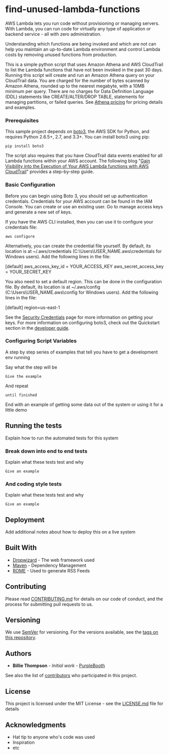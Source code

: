 # find-unused-lambda-functions
AWS Lambda lets you run code without provisioning or managing servers. With Lambda, you can run code for virtually any type of application or backend service - all with zero administration. 

Understanding which functions are being invoked and which are not can help you maintain an up-to-date Lambda environment and control Lambda costs by removing unused functions from production.

This is a simple python script that uses Amazon Athena and AWS CloudTrail to list the Lambda functions that have not been invoked in the past 30 days. Running this script will create and run an Amazon Athena query on your CloudTrail data. You are charged for the number of bytes scanned by Amazon Athena, rounded up to the nearest megabyte, with a 10MB minimum per query. There are no charges for Data Definition Language (DDL) statements like CREATE/ALTER/DROP TABLE, statements for managing partitions, or failed queries. See [Athena pricing](https://aws.amazon.com/athena/pricing/) for pricing details and examples.

### Prerequisites

This sample project depends on [boto3](https://aws.amazon.com/sdk-for-python/), the AWS SDK for Python, and requires Python 2.6.5+, 2.7, and 3.3+. You can install boto3 using pip:

    pip install boto3
	
The script also requires that you have CloudTrail data events enabled for all Lambda functions within your AWS account. The following blog "[Gain Visibility into the Execution of Your AWS Lambda functions with AWS CloudTrail](https://aws.amazon.com/blogs/mt/gain-visibility-into-the-execution-of-your-aws-lambda-functions-with-aws-cloudtrail/)" provides a step-by-step guide.

### Basic Configuration

Before you can begin using Boto 3, you should set up authentication credentials. Credentials for your AWS account can be found in the IAM Console. You can create or use an existing user. Go to manage access keys and generate a new set of keys.

If you have the AWS CLI installed, then you can use it to configure your credentials file:

	aws configure

Alternatively, you can create the credential file yourself. By default, its location is at ~/.aws/credentials (C:\Users\USER_NAME\.aws\credentials for Windows users). Add the following lines in the file:

[default]
aws_access_key_id = YOUR_ACCESS_KEY
aws_secret_access_key = YOUR_SECRET_KEY

You also need to set a default region. This can be done in the configuration file. By default, its location is at ~/.aws/config (C:\Users\USER_NAME\.aws\config for Windows users). Add the following lines in the file:

[default]
region=us-east-1

See the [Security Credentials](http://aws.amazon.com/security-credentials) page
for more information on getting your keys. For more information on configuring boto3,
check out the Quickstart section in the [developer guide](https://boto3.readthedocs.org/en/latest/guide/quickstart.html).

### Configuring Script Variables

A step by step series of examples that tell you have to get a development env running

Say what the step will be

```
Give the example
```

And repeat

```
until finished
```

End with an example of getting some data out of the system or using it for a little demo

## Running the tests

Explain how to run the automated tests for this system

### Break down into end to end tests

Explain what these tests test and why

```
Give an example
```

### And coding style tests

Explain what these tests test and why

```
Give an example
```

## Deployment

Add additional notes about how to deploy this on a live system

## Built With

* [Dropwizard](http://www.dropwizard.io/1.0.2/docs/) - The web framework used
* [Maven](https://maven.apache.org/) - Dependency Management
* [ROME](https://rometools.github.io/rome/) - Used to generate RSS Feeds

## Contributing

Please read [CONTRIBUTING.md](https://gist.github.com/PurpleBooth/b24679402957c63ec426) for details on our code of conduct, and the process for submitting pull requests to us.

## Versioning

We use [SemVer](http://semver.org/) for versioning. For the versions available, see the [tags on this repository](https://github.com/your/project/tags). 

## Authors

* **Billie Thompson** - *Initial work* - [PurpleBooth](https://github.com/PurpleBooth)

See also the list of [contributors](https://github.com/your/project/contributors) who participated in this project.

## License

This project is licensed under the MIT License - see the [LICENSE.md](LICENSE.md) file for details

## Acknowledgments

* Hat tip to anyone who's code was used
* Inspiration
* etc
